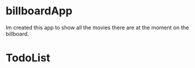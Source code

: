 # billboardApp


Im created this app to show all the movies there are at the moment on the billboard.
# TodoList
